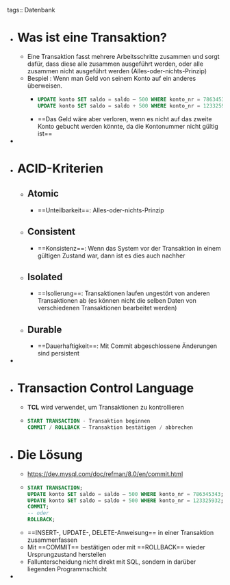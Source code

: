 tags:: Datenbank

- # Was ist eine Transaktion?
	- Eine Transaktion fasst mehrere Arbeitsschritte zusammen und sorgt dafür, dass diese
	  alle zusammen ausgeführt werden, oder alle zusammen nicht ausgeführt werden
	  (Alles-oder-nichts-Prinzip)
	- Bespiel : Wenn man Geld von seinem Konto auf ein anderes überweisen.
		- ```sql
		  UPDATE konto SET saldo = saldo – 500 WHERE konto_nr = 786345343;
		  UPDATE konto SET saldo = saldo + 500 WHERE konto_nr = 123325932; 
		  ```
		- ==Das Geld wäre aber verloren, wenn es nicht auf das zweite Konto gebucht werden könnte, da die Kontonummer nicht gültig ist==
-
- # ACID-Kriterien
	- ## Atomic
		- ==Unteilbarkeit==: Alles-oder-nichts-Prinzip
	- ## Consistent
		- ==Konsistenz==: Wenn das System vor der Transaktion in einem gültigen Zustand war,
		  dann ist es dies auch nachher
	- ## Isolated
		- ==Isolierung==: Transaktionen laufen ungestört von anderen Transaktionen ab (es
		  können nicht die selben Daten von verschiedenen Transaktionen bearbeitet
		  werden)
	- ## Durable
		- ==Dauerhaftigkeit==: Mit Commit abgeschlossene Änderungen sind persistent
-
- # Transaction Control Language
	- **TCL** wird verwendet, um Transaktionen zu kontrollieren
	- ```sql
	  START TRANSACTION - Transaktion beginnen
	  COMMIT / ROLLBACK – Transaktion bestätigen / abbrechen
	  ```
- # Die Lösung
	- https://dev.mysql.com/doc/refman/8.0/en/commit.html
	- ```sql
	  START TRANSACTION;
	  UPDATE konto SET saldo = saldo – 500 WHERE konto_nr = 786345343;
	  UPDATE konto SET saldo = saldo + 500 WHERE konto_nr = 123325932;
	  COMMIT;
	  -- oder
	  ROLLBACK;
	  
	  ```
	- ==INSERT-, UPDATE-, DELETE-Anweisung== in einer Transaktion zusammenfassen
	- Mit ==COMMIT== bestätigen oder mit ==ROLLBACK== wieder Ursprungzustand herstellen
	- Fallunterscheidung nicht direkt mit SQL, sondern in darüber liegenden Programmschicht
-